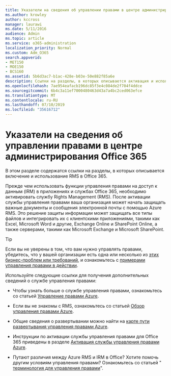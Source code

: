 ```yaml
---
title: Указатели на сведения об управлении правами в центре администрирования Office 365
ms.author: krowley
author: kccross
manager: laurawi
ms.date: 5/11/2016
audience: Admin
ms.topic: article
ms.service: o365-administration
localization_priority: Normal
ms.custom: Adm_O365
search.appverid:
- MET150
- MOE150
- BCS160
ms.assetid: 5b6d3ac7-b1ac-428e-b03e-50e882f85a6e
description: Ссылки на разделы, в которых описывается активация и использование службы Rights Management с Office 365.
ms.openlocfilehash: 7ae954eafacb196dc85f3e4c084de2f704f4ddce
ms.sourcegitcommit: 6b4c3a11ef7000480463d43a7a4bc2ced063efce
ms.translationtype: MT
ms.contentlocale: ru-RU
ms.lasthandoff: 07/10/2019
ms.locfileid: "35616712"
---
```

# <a name="pointers-to-information-about-rights-management-in-the-office-365-admin-center"></a>Указатели на сведения об управлении правами в центре администрирования Office 365

В этом разделе содержатся ссылки на разделы, в которых описывается включение и использование RMS в Office 365.
  
Прежде чем использовать функции управления правами на доступ к данным (IRM) в приложениях и службах Office 365, необходимо активировать службу Rights Management (RMS). После активации службы управления правами ваша организация может начать защищать важные документы и сообщения электронной почты с помощью Azure RMS. Это решение защиты информации может защищать все типы файлов и интегрировать их с клиентскими приложениями, такими как Excel, Microsoft Word и другие, Exchange Online и SharePoint Online, а также серверами, такими как Microsoft Exchange и Microsoft SharePoint.
  
> [!TIP]
> Если вы не уверены в том, что вам нужно управлять правами, убедитесь, что у вашей организации есть одна или несколько из [этих бизнес-проблем или требований](https://docs.microsoft.com/rights-management/understand-explore/azure-rms-problems-it-solves), и ознакомьтесь с [примерами управления правами в действии](https://docs.microsoft.com/rights-management/understand-explore/what-admins-users-see). 
  
Используйте следующие ссылки для получения дополнительных сведений о службе управления правами:
  
- Чтобы узнать больше о службе управления правами, ознакомьтесь со статьей [Управление правами Azure](https://docs.microsoft.com/rights-management/understand-explore/what-is-azure-rms).

- Если вы не знакомы с RMS, ознакомьтесь со статьей [Обзор управления правами Azure](https://docs.microsoft.com/rights-management/understand-explore/azure-rights-management).

- Общие сведения о развертывании можно найти на [карте пути развертывания управления правами Azure](https://docs.microsoft.com/rights-management/plan-design/deployment-roadmap).

- Инструкции по активации службы управления правами для Office 365 приведены в разделе [Активация службы управления правами Azure](https://technet.microsoft.com/library/jj658941.aspx).

- Путают различия между Azure RMS и IRM в Office? Хотите помочь другим условиям управления правами? Ознакомьтесь со статьей " [терминология для управления правами](https://technet.microsoft.com/library/dn595132.aspx)".
